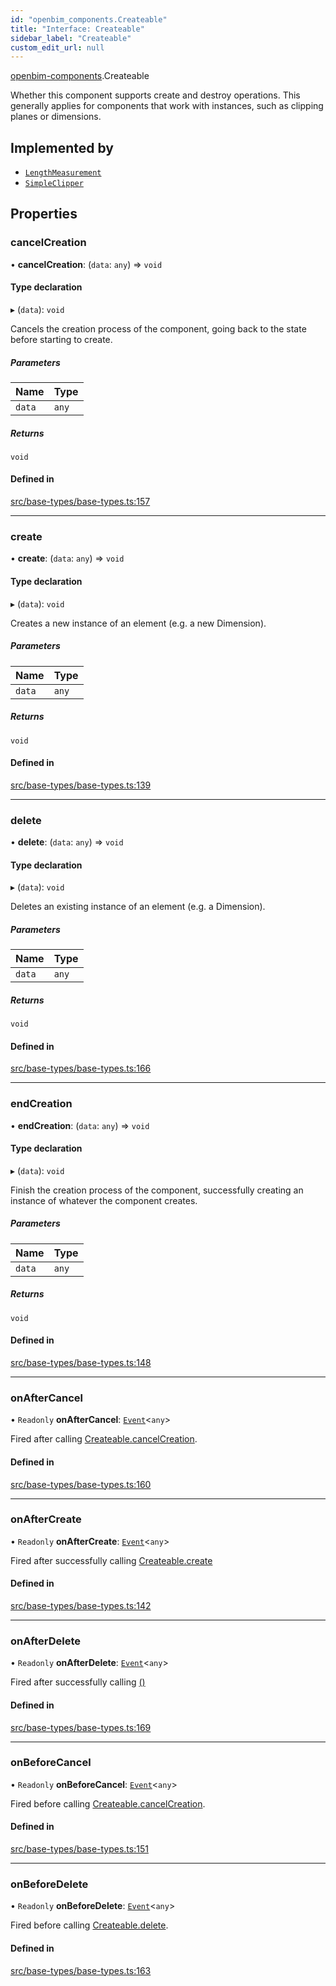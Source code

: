 ```yaml
---
id: "openbim_components.Createable"
title: "Interface: Createable"
sidebar_label: "Createable"
custom_edit_url: null
---
```


[openbim-components](../modules/openbim_components.md).Createable

Whether this component supports create and destroy operations. This generally
applies for components that work with instances, such as clipping planes or
dimensions.

## Implemented by

- [`LengthMeasurement`](../classes/openbim_components.LengthMeasurement.md)
- [`SimpleClipper`](../classes/openbim_components.SimpleClipper.md)

## Properties

### cancelCreation

• **cancelCreation**: (`data`: `any`) => `void`

#### Type declaration

▸ (`data`): `void`

Cancels the creation process of the component, going back to the state
before starting to create.

##### Parameters

| Name   | Type  |
| :----- | :---- |
| `data` | `any` |

##### Returns

`void`

#### Defined in

[src/base-types/base-types.ts:157](https://github.com/ThatOpen/engine_components/blob/444e81a/src/base-types/base-types.ts#L157)

---

### create

• **create**: (`data`: `any`) => `void`

#### Type declaration

▸ (`data`): `void`

Creates a new instance of an element (e.g. a new Dimension).

##### Parameters

| Name   | Type  |
| :----- | :---- |
| `data` | `any` |

##### Returns

`void`

#### Defined in

[src/base-types/base-types.ts:139](https://github.com/ThatOpen/engine_components/blob/444e81a/src/base-types/base-types.ts#L139)

---

### delete

• **delete**: (`data`: `any`) => `void`

#### Type declaration

▸ (`data`): `void`

Deletes an existing instance of an element (e.g. a Dimension).

##### Parameters

| Name   | Type  |
| :----- | :---- |
| `data` | `any` |

##### Returns

`void`

#### Defined in

[src/base-types/base-types.ts:166](https://github.com/ThatOpen/engine_components/blob/444e81a/src/base-types/base-types.ts#L166)

---

### endCreation

• **endCreation**: (`data`: `any`) => `void`

#### Type declaration

▸ (`data`): `void`

Finish the creation process of the component, successfully creating an
instance of whatever the component creates.

##### Parameters

| Name   | Type  |
| :----- | :---- |
| `data` | `any` |

##### Returns

`void`

#### Defined in

[src/base-types/base-types.ts:148](https://github.com/ThatOpen/engine_components/blob/444e81a/src/base-types/base-types.ts#L148)

---

### onAfterCancel

• `Readonly` **onAfterCancel**: [`Event`](../classes/openbim_components.Event.md)<`any`\>

Fired after calling [Createable.cancelCreation](openbim_components.Createable.md#cancelcreation).

#### Defined in

[src/base-types/base-types.ts:160](https://github.com/ThatOpen/engine_components/blob/444e81a/src/base-types/base-types.ts#L160)

---

### onAfterCreate

• `Readonly` **onAfterCreate**: [`Event`](../classes/openbim_components.Event.md)<`any`\>

Fired after successfully calling [Createable.create](openbim_components.Createable.md#create)

#### Defined in

[src/base-types/base-types.ts:142](https://github.com/ThatOpen/engine_components/blob/444e81a/src/base-types/base-types.ts#L142)

---

### onAfterDelete

• `Readonly` **onAfterDelete**: [`Event`](../classes/openbim_components.Event.md)<`any`\>

Fired after successfully calling [()](openbim_components.Createable.md#delete)

#### Defined in

[src/base-types/base-types.ts:169](https://github.com/ThatOpen/engine_components/blob/444e81a/src/base-types/base-types.ts#L169)

---

### onBeforeCancel

• `Readonly` **onBeforeCancel**: [`Event`](../classes/openbim_components.Event.md)<`any`\>

Fired before calling [Createable.cancelCreation](openbim_components.Createable.md#cancelcreation).

#### Defined in

[src/base-types/base-types.ts:151](https://github.com/ThatOpen/engine_components/blob/444e81a/src/base-types/base-types.ts#L151)

---

### onBeforeDelete

• `Readonly` **onBeforeDelete**: [`Event`](../classes/openbim_components.Event.md)<`any`\>

Fired before calling [Createable.delete](openbim_components.Createable.md#delete).

#### Defined in

[src/base-types/base-types.ts:163](https://github.com/ThatOpen/engine_components/blob/444e81a/src/base-types/base-types.ts#L163)

